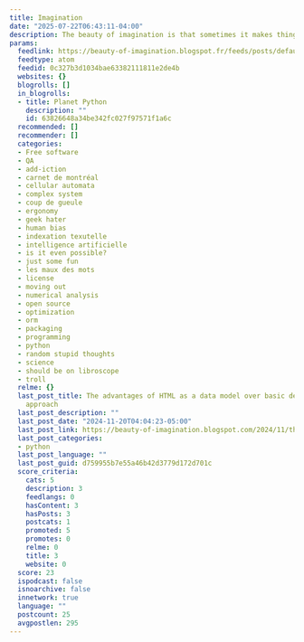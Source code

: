 ```yaml
---
title: Imagination
date: "2025-07-22T06:43:11-04:00"
description: The beauty of imagination is that sometimes it makes things come true.
params:
  feedlink: https://beauty-of-imagination.blogspot.fr/feeds/posts/default/-/python
  feedtype: atom
  feedid: 0c327b3d1034bae63382111811e2de4b
  websites: {}
  blogrolls: []
  in_blogrolls:
  - title: Planet Python
    description: ""
    id: 63826648a34be342fc027f97571f1a6c
  recommended: []
  recommender: []
  categories:
  - Free software
  - QA
  - add-iction
  - carnet de montréal
  - cellular automata
  - complex system
  - coup de gueule
  - ergonomy
  - geek hater
  - human bias
  - indexation texutelle
  - intelligence artificielle
  - is it even possible?
  - just some fun
  - les maux des mots
  - license
  - moving out
  - numerical analysis
  - open source
  - optimization
  - orm
  - packaging
  - programming
  - python
  - random stupid thoughts
  - science
  - should be on libroscope
  - troll
  relme: {}
  last_post_title: The advantages of HTML as a data model over basic declarative ORM
    approach
  last_post_description: ""
  last_post_date: "2024-11-20T04:04:23-05:00"
  last_post_link: https://beauty-of-imagination.blogspot.com/2024/11/the-advantages-of-html-as-data-model.html
  last_post_categories:
  - python
  last_post_language: ""
  last_post_guid: d759955b7e55a46b42d3779d172d701c
  score_criteria:
    cats: 5
    description: 3
    feedlangs: 0
    hasContent: 3
    hasPosts: 3
    postcats: 1
    promoted: 5
    promotes: 0
    relme: 0
    title: 3
    website: 0
  score: 23
  ispodcast: false
  isnoarchive: false
  innetwork: true
  language: ""
  postcount: 25
  avgpostlen: 295
---
```

